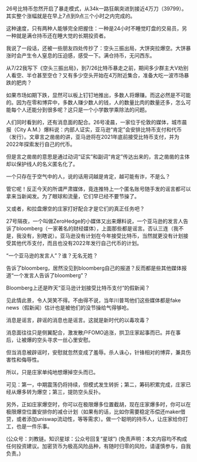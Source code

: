 
26号比特币忽然开启了暴走模式，从34k一路狂飙突进到接近4万刀（39799）。其实整个涨幅就是在早上7点到9点三个小时之内完成的。

这种速度，只有两种人能够完全把握住：一种是24小时不睡觉盯盘的交易员，另一种就是满仓持币还在睡大觉的长期投资者。

我说了一段话，还被一些朋友四处传抄了：空头三振出局，大饼突拉爆空。大饼暴涨时会产生令人窒息的压迫感，感受一下。满仓持币，无问西东。

从7/22我写下《空头三振出局》，到7/26比特币暴走之前，期间多少群主大V劝别人看空、半仓甚至空仓？又有多少空头开始在4万附近集合，准备大吃一波市场暴跌的肥肉？

如果市场如期下跌，显然可以板上钉钉地推出，多数人将爆赚。而这必然是不可能的。因为在零和博弈中，多数人赚少数人的钱，人的数量比肉的数量还多，怎么可能每个人还能分到很多呢？这只是一个小学数学乘除法的问题。

人们同时看到的，还有消息面的配合。26号凌晨，一家位于伦敦的媒体，城市晨报（City A.M.）爆料说：内部人证实，亚马逊“肯定”会安排比特币支付和代币（发行）。文章言之凿凿的讲，亚马逊将在2021年底前接受比特币支付，并为2022年探索发行自己的代币。

但是言之凿凿的意思是通过动词“证实”和副词“肯定”传达出来的，言之凿凿的主体却以保护线人的名义匿名化了。

一个只存在于空气中的人，说的话用词越是肯定，越可能有诈，不是么？

管它呢！反正今天的所谓严肃媒体，竟连推特上一个匿名账号随手发的谣言都可以拿来当新闻发。为了眼球和流量，它们早已经不要节操了。

又或者，和拉盘爆空的庄家打好配合才是它们的真正任务吧？

27号隔夜，一个叫做ZeroHedge的小媒体又出来爆料说，一个亚马逊的发言人告诉了bloomberg（一家著名的财经媒体），上面那些都是谣言。否认三连（我不是，我没有，别瞎说）。亚马逊没有计划在今年接受比特币，当然就更没有计划接受其他代币支付，而且也没有2022年发行自己代币的计划。

“一个亚马逊的发言人”？谁？无名无姓？

告诉了bloomberg，居然没见到bloomberg自己的报道？反而都是些其他媒体报道“一个发言人告诉了bloomberg”？

Bloomberg上还是昨天“亚马逊计划接受比特币支付“的假新闻？

见此情此景，令人哭笑不得。不由得不说，当年川普骂他们这些媒体都是fake news（假新闻）估计也是被他们的没节操给气得够呛。

消息是谣言，辟谣的消息也是谣言。这就是新时代的以毒攻毒？

消息面往往只是侧翼配合，激发散户FOMO追涨，拱卫庄家起事而已。并在事后，让被爆的空头寻求一丝心里安慰。

但当消息被辟谣时，安慰就忽然变成了羞辱。杀人诛心，针锋相对的博弈，兼具伤害性和侮辱性。

所以，只是庄家单纯地想爆掉空头而已。

可见：第一，中期震荡仍将持续，但模式发生转折；第二，筹码积累完成，庄家已经从爆多转为爆空；第三，提防空头反扑。

另外，正如庄家爆空时，你可以在极限爆多位置截胡，现在庄家爆多时，你可以在极限爆空位置安排你的减仓计划（如果有的话，比如你需要稳定币偿还maker借贷，或者添加uniswap流动性，等等需求）。做一个聪明的持币人，让庄家给你打工，也是一件乐事。

(公众号：刘教链。知识星球：公众号回复“星球”)
(免责声明：本文内容均不构成任何投资建议。加密货币为极高风险品种，有随时归零的风险，请谨慎参与，自我负责。)